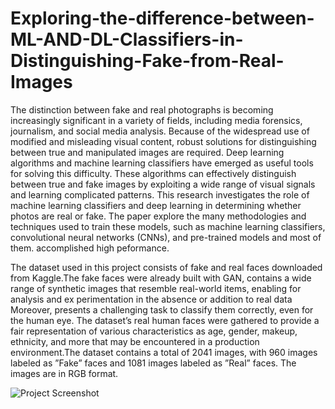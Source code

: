 # Exploring-the-difference-between-ML-AND-DL-Classifiers-in-Distinguishing-Fake-from-Real-Images

The distinction between fake and real photographs is
 becoming increasingly significant in a variety of fields, including
 media forensics, journalism, and social media analysis. Because
 of the widespread use of modified and misleading visual content,
 robust solutions for distinguishing between true and manipulated
 images are required. Deep learning algorithms and machine
 learning classifiers have emerged as useful tools for solving this
 difficulty. These algorithms can effectively distinguish between
 true and fake images by exploiting a wide range of visual signals
 and learning complicated patterns. This research investigates
 the role of machine learning classifiers and deep learning in
 determining whether photos are real or fake. The paper explore
 the many methodologies and techniques used to train these
 models, such as machine learning classifiers, convolutional neural
 networks (CNNs), and pre-trained models and most of them.
 accomplished high peformance.



 The dataset used in this project consists of fake and real
 faces downloaded from Kaggle.The fake faces were already
 built with GAN, contains a wide range of synthetic images
 that resemble real-world items, enabling for analysis and ex
perimentation in the absence or addition to real data Moreover,
 presents a challenging task to classify them correctly, even for
 the human eye. The dataset’s real human faces were gathered
 to provide a fair representation of various characteristics
 as age, gender, makeup, ethnicity, and more that may be
 encountered in a production environment.The dataset contains
 a total of 2041 images, with 960 images labeled as ”Fake”
 faces and 1081 images labeled as ”Real” faces. The images
 are in RGB format.




 ![Project Screenshot](Screensho1.png)
